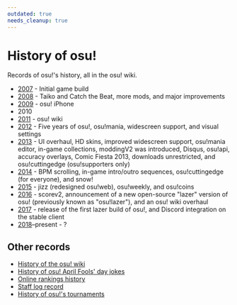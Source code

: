 ```yaml
---
outdated: true
needs_cleanup: true
---
```


# History of osu!

Records of osu!'s history, all in the osu! wiki.

- [2007](2007) - Initial game build
- [2008](2008) - Taiko and Catch the Beat, more mods, and major improvements
- [2009](2009) - osu! iPhone
- 2010
- [2011](2011) - osu! wiki
- [2012](2012) - Five years of osu!, osu!mania, widescreen support, and visual settings
- [2013](2013) - UI overhaul, HD skins, improved widescreen support, osu!mania editor, in-game collections, moddingV2 was introduced, Disqus, osu!api, accuracy overlays, Comic Fiesta 2013, downloads unrestricted, and osu!cuttingedge (osu!supporters only)
- [2014](2014) - BPM scrolling, in-game intro/outro sequences, osu!cuttingedge (for everyone), and snow!
- [2015](2015) - jizz (redesigned osu!web), osu!weekly, and osu!coins
- [2016](2016) - scorev2, announcement of a new open-source "lazer" version of osu! (previously known as "osu!lazer"), and an osu! wiki overhaul
- [2017](2017) - release of the first lazer build of osu!, and Discord integration on the stable client
- [2018](2018)–present - ?

## Other records

- [History of the osu! wiki](osu!_wiki)
- [History of osu! April Fools' day jokes](April_Fools)
- [Online rankings history](Online_rankings)
- [Staff log record](/wiki/People/Staff_log)
- [History of osu!'s tournaments](/wiki/Tournaments)
